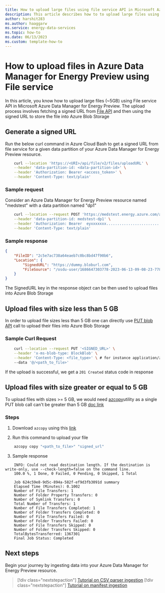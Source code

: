 ```yaml
---
title: How to upload large files using file service API in Microsoft Azure Data Manager for Energy Preview
description: This article describes how to to upload large files using File service API in Microsoft Azure Data Manager for Energy Preview
author: harshit283
ms.author: haaggarw
ms.service: energy-data-services
ms.topic: how-to
ms.date: 06/13/2023
ms.custom: template-how-to
---
```


# How to upload files in Azure Data Manager for Energy Preview using File service
In this article, you know how to upload large files (~5GB) using File service API in Microsoft Azure Data Manager for Energy Preview. The upload process involves fetching a signed URL from [File API](https://community.opengroup.org/osdu/platform/system/file/-/tree/master/) and then using the signed URL to store the file into Azure Blob Storage

## Generate a signed URL
Run the below curl command in Azure Cloud Bash to get a signed URL from file service for a given data partition of your Azure Data Manager for Energy Preview resource.

```bash
    curl --location 'https://<URI>/api/file/v2/files/uploadURL' \
    --header 'data-partition-id: <data-partition-id>' \
    --header 'Authorization: Bearer <access_token>' \
    --header 'Content-Type: text/plain'
```

### Sample request
Consider an Azure Data Manager for Energy Preview resource named "medstest" with a data partition named "dp1"

```bash
    curl --location --request POST 'https://medstest.energy.azure.com/api/file/v2/files/uploadURL' \
    --header 'data-partition-id: medstest-dp1' \
    --header 'Authorization: Bearer  eyxxxxxxx.........................' \
    --header 'Content-Type: text/plain'
```

### Sample response

```JSON
{
    "FileID": "2c5e7ac738a64eaeb7c0bc8bd47f90b6",
    "Location": {
        "SignedURL": "https://dummy.bloburl.com",
        "FileSource": "/osdu-user/1686647303778-2023-06-13-09-08-23-778/2c5e7ac738a64eaeb7c0bc8bd47f90b6"
    }
}
```

The SignedURL key in the response object can be then used to upload files into Azure Blob Storage

## Upload files with size less than 5 GB
In order to upload file sizes less than 5 GB one can directly use [PUT blob API](https://azure.github.io/Storage/docs/application-and-user-data/basics/azure-blob-storage-upload-apis/#put-blob) call to upload their files into Azure Blob Storage

### Sample Curl Request
```bash
    curl --location --request PUT '<SIGNED_URL>' \
    --header 'x-ms-blob-type: BlockBlob' \
    --header 'Content-Type: <file_type>' \ # for instance application/zip or application/csv or application/json depending on file type
    --data '@/<path_to_file>'
```
If the upload is successful, we get a `201 Created` status code in response

## Upload files with size greater or equal to 5 GB
To upload files with sizes >= 5 GB, we would need [azcopy](https://github.com/Azure/azure-storage-azcopy)utility as a single PUT blob call can't be greater than 5 GB [doc link](https://azure.github.io/Storage/docs/application-and-user-data/basics/azure-blob-storage-upload-apis/#put-blob)

### Steps
1. Download `azcopy` using this [link](https://github.com/Azure/azure-storage-azcopy#download-azcopy)

2. Run this command to upload your file

```bash
    azcopy copy "<path_to_file>" "signed_url"
```

3. Sample response 

```
    INFO: Could not read destination length. If the destination is write-only, use --check-length=false on the command line.
    100.0 %, 1 Done, 0 Failed, 0 Pending, 0 Skipped, 1 Total
    
    Job 624c59e8-9d5c-894a-582f-ef9d3fb3091d summary
    Elapsed Time (Minutes): 0.1002
    Number of File Transfers: 1
    Number of Folder Property Transfers: 0
    Number of Symlink Transfers: 0
    Total Number of Transfers: 1
    Number of File Transfers Completed: 1
    Number of Folder Transfers Completed: 0
    Number of File Transfers Failed: 0
    Number of Folder Transfers Failed: 0
    Number of File Transfers Skipped: 0
    Number of Folder Transfers Skipped: 0
    TotalBytesTransferred: 1367301
    Final Job Status: Completed
```

## Next steps
Begin your journey by ingesting data into your Azure Data Manager for Energy Preview resource.
> [!div class="nextstepaction"]
> [Tutorial on CSV parser ingestion](tutorial-csv-ingestion.md)
> [!div class="nextstepaction"]
> [Tutorial on manifest ingestion](tutorial-manifest-ingestion.md)
